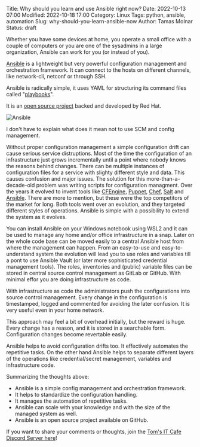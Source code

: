 Title: Why should you learn and use Ansible right now?
Date: 2022-10-13 07:00
Modified: 2022-10-18 17:00
Category: Linux
Tags: python, ansible, automation
Slug: why-should-you-learn-ansible-now
Author: Tamas Molnar
Status: draft

Whether you have some devices at home, you operate a small office with a couple of computers or you are one of the sysadmins in a large organization, Ansible can work for you (or instead of you).

[Ansible](https://docs.ansible.com/ansible-core/devel/index.html) is a lightweight but very powerful configuration management and orchestration framework. It can connect to the hosts on different channels, like network-cli, netconf or through SSH.

Ansible is radically simple, it uses YAML for structuring its command files called "[playbooks](https://docs.ansible.com/ansible-core/devel/playbook_guide/index.html)".

It is an [open source project](https://github.com/ansible/ansible) backed and developed by Red Hat.

![Ansible](../images/ansible_logo.png "Ansible logo")

I don't have to explain what does it mean not to use SCM and config management.

Without proper configuration management a simple configuration drift can cause serious service distruptions.
Most of the time the configuration of an infrastructure just grows incrementally until a point where nobody knows the reasons behind changes. There can be multiple instances of configuration files for a service with slighty different style and data. This causes confusion and major issues. The solution for this more-than-a-decade-old problem was writing scripts for configuration managment. Over the years it evolved to invent tools like [CFEngine](https://cfengine.com/), [Puppet](https://puppet.com/), [Chef](https://www.chef.io/), [Salt](https://saltproject.io/) and [Ansible](https://www.ansible.com/). There are more to mention, but these were the top competitors of the market for long. Both tools went over an evolution, and they targeted different styles of operations. Ansible is simple with a possibility to extend the system as it evolves.

You can install Ansible on your Windows notebook using WSL2 and it can be used to manage any home and/or office infrastructure in a snap. Later on the whole code base can be moved easily to a central Ansible host from where the management can happen. From an easy-to-use and easy-to-understand system the evolution will lead you to use roles and variables till a pont to use Ansible Vault (or later more sophisticated credential management tools). The roles, inventories and (public) variable files can be stored in central source control management as GitLab or GitHub. With minimal effor you are doing infrastructure as code.

With infrastructure as code the administrators push the configurations into source control management. Every change in the configuration is timestamped, logged and commented for avoiding the later confusion. It is very useful even in your home network.

This approach may feel a bit of overhead initially, but the reward is huge. Every change has a reason, and it is stored in a searchable form. Configuration changes become revertable easily.

Ansible helps to avoid configuration drifts too. It effectively automates the repetitive tasks. On the other hand Ansible helps to separate different layers of the operations like credential/secret management, variables and infrastructure code.

Summarizing the thoughts above:

- Ansible is a simple config management and orchestration framework.
- It helps to standardize the configuration handling.
- It manages the automation of repetitive tasks.
- Ansible can scale with your knowledge and with the size of the managed system as well.
- Ansible is an open source project available on GitHub.

If you want to share your comments or thoughts, join the [Tom's IT Cafe Discord Server here](https://discord.gg/YbSYGsQYES)!